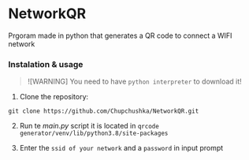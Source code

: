 # NetworkQR


Prgoram made in python that generates a QR code to connect a WIFI network

### Instalation & usage

> ![WARNING]
> You need to have ```python interpreter``` to download it!

1. Clone the repository:

```shell
git clone https://github.com/Chupchushka/NetworkQR.git
```
2. Run te *main.py* script it is located in ```qrcode generator/venv/lib/python3.8/site-packages```

3. Enter the ```ssid of your network``` and a ```password``` in input prompt
